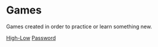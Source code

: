 <!-- Pedro Tortello jul/2020 -->
# Games
Games created in order to practice or learn something new.

[High-Low](https://github.com/PTortello/Games/tree/master/High-Low)
[Password](https://github.com/PTortello/Games/tree/master/Password)
